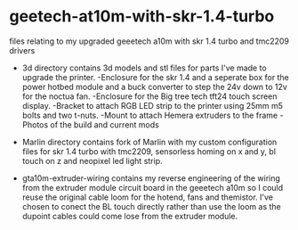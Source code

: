 # geetech-at10m-with-skr-1.4-turbo
files relating to my upgraded geeetech a10m with skr 1.4 turbo and tmc2209 drivers

- 3d directory contains 3d models and stl files for parts I've made to upgrade the printer. 
	-Enclosure for the skr 1.4 and a seperate box for the power hotbed module and a buck converter to step the 24v down to 12v for the noctua fan.
	-Enclosure for the Big tree tech tft24 touch screen display.
	-Bracket to attach RGB LED strip to the printer using 25mm m5 bolts and two t-nuts.
	-Mount to attach Hemera extruders to the frame
	-Photos of the build and current mods
- Marlin directory contains fork of Marlin with my custom configuration files for skr 1.4 turbo with tmc2209, sensorless homing on x and y, bl touch on z and neopixel led light strip.

- gta10m-extruder-wiring contains my reverse engineering of the wiring from the extruder module circuit board in the geeetech a10m so I could reuse the original cable loom for the hotend, fans and themistor. I've chosen to conect the BL touch directly rather than use the loom as the dupoint cables could come lose from the extruder module.
